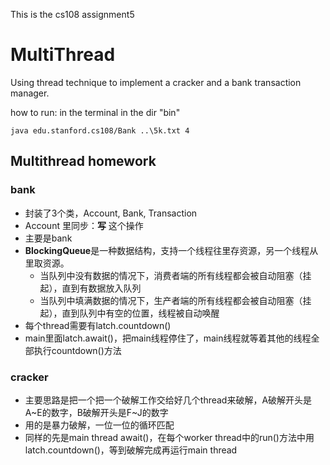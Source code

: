 This is the cs108 assignment5
# MultiThread
Using thread technique to implement a cracker and a bank transaction manager. 

how to run: 
in the terminal 
in the dir "bin"
```
java edu.stanford.cs108/Bank ..\5k.txt 4
```

## Multithread homework
### bank 
- 封装了3个类，Account, Bank, Transaction
- Account 里同步：**写** 这个操作
- 主要是bank
- **BlockingQueue**是一种数据结构，支持一个线程往里存资源，另一个线程从里取资源。
	- 当队列中没有数据的情况下，消费者端的所有线程都会被自动阻塞（挂起），直到有数据放入队列
	- 当队列中填满数据的情况下，生产者端的所有线程都会被自动阻塞（挂起），直到队列中有空的位置，线程被自动唤醒
- 每个thread需要有latch.countdown()
- main里面latch.await()，把main线程停住了，main线程就等着其他的线程全部执行countdown()方法

### cracker
- 主要思路是把一个把一个破解工作交给好几个thread来破解，A破解开头是A~E的数字，B破解开头是F~J的数字
- 用的是暴力破解，一位一位的循环匹配
- 同样的先是main thread await()，在每个worker thread中的run()方法中用latch.countdown()，等到破解完成再运行main thread
